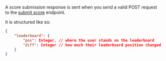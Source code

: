 A score submission response is sent when you send a valid POST request to the [submit score](../endpoints/submit%20score.md) endpoint.

It is structured like so:
```json
{
	"leaderboard": {
		"pos": Integer, // where the user stands on the leaderboard
		"diff": Integer // how much their leaderboard position changed
	}
}
```